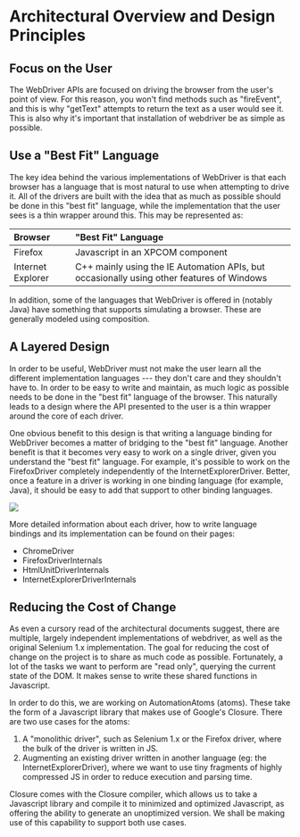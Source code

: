 # Architectural Overview and Design Principles #

## Focus on the User ##

The WebDriver APIs are focused on driving the browser from the user's point of view. For this reason, you won't find methods such as "fireEvent", and this is why "getText" attempts to return the text as a user would see it. This is also why it's important that installation of webdriver be as simple as possible.

## Use a "Best Fit" Language ##

The key idea behind the various implementations of WebDriver is that each browser has a language that is most natural to use when attempting to drive it. All of the drivers are built with the idea that as much as possible should be done in this "best fit" language, while the implementation that the user sees is a thin wrapper around this. This may be represented as:

| **Browser** | **"Best Fit" Language** |
|:------------|:------------------------|
| Firefox     | Javascript in an XPCOM component |
| Internet Explorer | C++ mainly using the IE Automation APIs, but occasionally using other features of Windows |

In addition, some of the languages that WebDriver is offered in (notably Java) have something that supports simulating a browser. These are generally modeled using composition.

## A Layered Design ##

In order to be useful, WebDriver must not make the user learn all the different implementation languages --- they don't care and they shouldn't have to. In order to be easy to write and maintain, as much logic as possible needs to be done in the "best fit" language of the browser. This naturally leads to a design where the API presented to the user is a thin wrapper around the core of each driver.

One obvious benefit to this design is that writing a language binding for WebDriver becomes a matter of bridging to the "best fit" language. Another benefit is that it becomes very easy to work on a single driver, given you understand the "best fit" language. For example, it's possible to work on the FirefoxDriver completely independently of the InternetExplorerDriver. Better, once a feature in a driver is working in one binding language (for example, Java), it should be easy to add that support to other binding languages.

[![](http://webdriver.googlecode.com/svn/wiki/language_bindings.png)](http://webdriver.googlecode.com/wiki/ArchitecturalOverview)

More detailed information about each driver, how to write language bindings and its implementation can be found on their pages:

  * ChromeDriver
  * FirefoxDriverInternals
  * HtmlUnitDriverInternals
  * InternetExplorerDriverInternals

## Reducing the Cost of Change ##

As even a cursory read of the architectural documents suggest, there are multiple, largely independent implementations of webdriver, as well as the original Selenium 1.x implementation. The goal for reducing the cost of change on the project is to share as much code as possible. Fortunately, a lot of the tasks we want to perform are "read only", querying the current state of the DOM. It makes sense to write these shared functions in Javascript.

In order to do this, we are working on AutomationAtoms (atoms). These take the form of a Javascript library that makes use of Google's Closure. There are two use cases for the atoms:

  1. A "monolithic driver", such as Selenium 1.x or the Firefox driver, where the bulk of the driver is written in JS.
  1. Augmenting an existing driver written in another language (eg: the InternetExplorerDriver), where we want to use tiny fragments of highly compressed JS in order to reduce execution and parsing time.

Closure comes with the Closure compiler, which allows us to take a Javascript library and compile it to minimized and optimized Javascript, as offering the ability to generate an unoptimized version. We shall be making use of this capability to support both use cases.